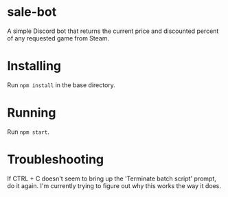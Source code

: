 # sale-bot
A simple Discord bot that returns the current price and discounted percent of any requested game from Steam. 

# Installing
Run `npm install` in the base directory.

# Running
Run `npm start`.

# Troubleshooting
If CTRL + C doesn't seem to bring up the 'Terminate batch script' prompt, do it again. I'm currently trying to figure out why this works the way it does.